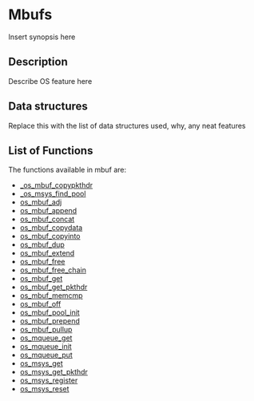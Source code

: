 # Mbufs


Insert synopsis here


## Description

Describe OS feature here 

## Data structures

Replace this with the list of data structures used, why, any neat features

## List of Functions

The functions available in mbuf are:

* [_os_mbuf_copypkthdr](_os_mbuf_copypkthdr.md)
* [_os_msys_find_pool](_os_msys_find_pool.md)
* [os_mbuf_adj](os_mbuf_adj.md)
* [os_mbuf_append](os_mbuf_append.md)
* [os_mbuf_concat](os_mbuf_concat.md)
* [os_mbuf_copydata](os_mbuf_copydata.md)
* [os_mbuf_copyinto](os_mbuf_copyinto.md)
* [os_mbuf_dup](os_mbuf_dup.md)
* [os_mbuf_extend](os_mbuf_extend.md)
* [os_mbuf_free](os_mbuf_free.md)
* [os_mbuf_free_chain](os_mbuf_free_chain.md)
* [os_mbuf_get](os_mbuf_get.md)
* [os_mbuf_get_pkthdr](os_mbuf_get_pkthdr.md)
* [os_mbuf_memcmp](os_mbuf_memcmp.md)
* [os_mbuf_off](os_mbuf_off.md)
* [os_mbuf_pool_init](os_mbuf_pool_init.md)
* [os_mbuf_prepend](os_mbuf_prepend.md)
* [os_mbuf_pullup](os_mbuf_pullup.md)
* [os_mqueue_get](os_mqueue_get.md)
* [os_mqueue_init](os_mqueue_init.md)
* [os_mqueue_put](os_mqueue_put.md)
* [os_msys_get](os_msys_get.md)
* [os_msys_get_pkthdr](os_msys_get_pkthdr.md)
* [os_msys_register](os_msys_register.md)
* [os_msys_reset](os_msys_reset.md)
